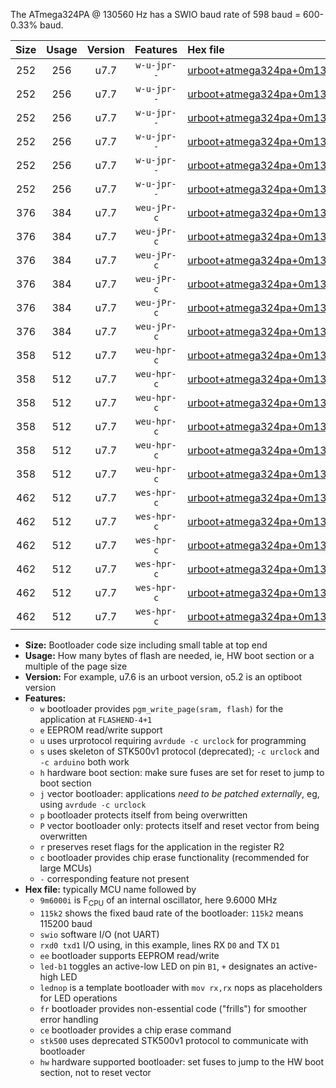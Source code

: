 The ATmega324PA @ 130560 Hz has a SWIO baud rate of 598 baud = 600-0.33% baud.

|Size|Usage|Version|Features|Hex file|
|:-:|:-:|:-:|:-:|:--|
|252|256|u7.7|`w-u-jpr--`|[urboot+atmega324pa+0m130560i++++0k6_swio_rxd0_txd1_led+b0.hex](https://raw.githubusercontent.com/stefanrueger/urboot.hex/main/mcus/atmega324pa/internal_oscillator/fint+0m130560_Hz/br++++0k6_bps/urboot+atmega324pa+0m130560i++++0k6_swio_rxd0_txd1_led+b0.hex)|
|252|256|u7.7|`w-u-jpr--`|[urboot+atmega324pa+0m130560i++++0k6_swio_rxd0_txd1_led+b7.hex](https://raw.githubusercontent.com/stefanrueger/urboot.hex/main/mcus/atmega324pa/internal_oscillator/fint+0m130560_Hz/br++++0k6_bps/urboot+atmega324pa+0m130560i++++0k6_swio_rxd0_txd1_led+b7.hex)|
|252|256|u7.7|`w-u-jpr--`|[urboot+atmega324pa+0m130560i++++0k6_swio_rxd0_txd1_lednop.hex](https://raw.githubusercontent.com/stefanrueger/urboot.hex/main/mcus/atmega324pa/internal_oscillator/fint+0m130560_Hz/br++++0k6_bps/urboot+atmega324pa+0m130560i++++0k6_swio_rxd0_txd1_lednop.hex)|
|252|256|u7.7|`w-u-jpr--`|[urboot+atmega324pa+0m130560i++++0k6_swio_rxd2_txd3_led+b0.hex](https://raw.githubusercontent.com/stefanrueger/urboot.hex/main/mcus/atmega324pa/internal_oscillator/fint+0m130560_Hz/br++++0k6_bps/urboot+atmega324pa+0m130560i++++0k6_swio_rxd2_txd3_led+b0.hex)|
|252|256|u7.7|`w-u-jpr--`|[urboot+atmega324pa+0m130560i++++0k6_swio_rxd2_txd3_led+b7.hex](https://raw.githubusercontent.com/stefanrueger/urboot.hex/main/mcus/atmega324pa/internal_oscillator/fint+0m130560_Hz/br++++0k6_bps/urboot+atmega324pa+0m130560i++++0k6_swio_rxd2_txd3_led+b7.hex)|
|252|256|u7.7|`w-u-jpr--`|[urboot+atmega324pa+0m130560i++++0k6_swio_rxd2_txd3_lednop.hex](https://raw.githubusercontent.com/stefanrueger/urboot.hex/main/mcus/atmega324pa/internal_oscillator/fint+0m130560_Hz/br++++0k6_bps/urboot+atmega324pa+0m130560i++++0k6_swio_rxd2_txd3_lednop.hex)|
|376|384|u7.7|`weu-jPr-c`|[urboot+atmega324pa+0m130560i++++0k6_swio_rxd0_txd1_ee_led+b0_fr_ce.hex](https://raw.githubusercontent.com/stefanrueger/urboot.hex/main/mcus/atmega324pa/internal_oscillator/fint+0m130560_Hz/br++++0k6_bps/urboot+atmega324pa+0m130560i++++0k6_swio_rxd0_txd1_ee_led+b0_fr_ce.hex)|
|376|384|u7.7|`weu-jPr-c`|[urboot+atmega324pa+0m130560i++++0k6_swio_rxd0_txd1_ee_led+b7_fr_ce.hex](https://raw.githubusercontent.com/stefanrueger/urboot.hex/main/mcus/atmega324pa/internal_oscillator/fint+0m130560_Hz/br++++0k6_bps/urboot+atmega324pa+0m130560i++++0k6_swio_rxd0_txd1_ee_led+b7_fr_ce.hex)|
|376|384|u7.7|`weu-jPr-c`|[urboot+atmega324pa+0m130560i++++0k6_swio_rxd0_txd1_ee_lednop_fr_ce.hex](https://raw.githubusercontent.com/stefanrueger/urboot.hex/main/mcus/atmega324pa/internal_oscillator/fint+0m130560_Hz/br++++0k6_bps/urboot+atmega324pa+0m130560i++++0k6_swio_rxd0_txd1_ee_lednop_fr_ce.hex)|
|376|384|u7.7|`weu-jPr-c`|[urboot+atmega324pa+0m130560i++++0k6_swio_rxd2_txd3_ee_led+b0_fr_ce.hex](https://raw.githubusercontent.com/stefanrueger/urboot.hex/main/mcus/atmega324pa/internal_oscillator/fint+0m130560_Hz/br++++0k6_bps/urboot+atmega324pa+0m130560i++++0k6_swio_rxd2_txd3_ee_led+b0_fr_ce.hex)|
|376|384|u7.7|`weu-jPr-c`|[urboot+atmega324pa+0m130560i++++0k6_swio_rxd2_txd3_ee_led+b7_fr_ce.hex](https://raw.githubusercontent.com/stefanrueger/urboot.hex/main/mcus/atmega324pa/internal_oscillator/fint+0m130560_Hz/br++++0k6_bps/urboot+atmega324pa+0m130560i++++0k6_swio_rxd2_txd3_ee_led+b7_fr_ce.hex)|
|376|384|u7.7|`weu-jPr-c`|[urboot+atmega324pa+0m130560i++++0k6_swio_rxd2_txd3_ee_lednop_fr_ce.hex](https://raw.githubusercontent.com/stefanrueger/urboot.hex/main/mcus/atmega324pa/internal_oscillator/fint+0m130560_Hz/br++++0k6_bps/urboot+atmega324pa+0m130560i++++0k6_swio_rxd2_txd3_ee_lednop_fr_ce.hex)|
|358|512|u7.7|`weu-hpr-c`|[urboot+atmega324pa+0m130560i++++0k6_swio_rxd0_txd1_ee_led+b0_fr_ce_hw.hex](https://raw.githubusercontent.com/stefanrueger/urboot.hex/main/mcus/atmega324pa/internal_oscillator/fint+0m130560_Hz/br++++0k6_bps/urboot+atmega324pa+0m130560i++++0k6_swio_rxd0_txd1_ee_led+b0_fr_ce_hw.hex)|
|358|512|u7.7|`weu-hpr-c`|[urboot+atmega324pa+0m130560i++++0k6_swio_rxd0_txd1_ee_led+b7_fr_ce_hw.hex](https://raw.githubusercontent.com/stefanrueger/urboot.hex/main/mcus/atmega324pa/internal_oscillator/fint+0m130560_Hz/br++++0k6_bps/urboot+atmega324pa+0m130560i++++0k6_swio_rxd0_txd1_ee_led+b7_fr_ce_hw.hex)|
|358|512|u7.7|`weu-hpr-c`|[urboot+atmega324pa+0m130560i++++0k6_swio_rxd0_txd1_ee_lednop_fr_ce_hw.hex](https://raw.githubusercontent.com/stefanrueger/urboot.hex/main/mcus/atmega324pa/internal_oscillator/fint+0m130560_Hz/br++++0k6_bps/urboot+atmega324pa+0m130560i++++0k6_swio_rxd0_txd1_ee_lednop_fr_ce_hw.hex)|
|358|512|u7.7|`weu-hpr-c`|[urboot+atmega324pa+0m130560i++++0k6_swio_rxd2_txd3_ee_led+b0_fr_ce_hw.hex](https://raw.githubusercontent.com/stefanrueger/urboot.hex/main/mcus/atmega324pa/internal_oscillator/fint+0m130560_Hz/br++++0k6_bps/urboot+atmega324pa+0m130560i++++0k6_swio_rxd2_txd3_ee_led+b0_fr_ce_hw.hex)|
|358|512|u7.7|`weu-hpr-c`|[urboot+atmega324pa+0m130560i++++0k6_swio_rxd2_txd3_ee_led+b7_fr_ce_hw.hex](https://raw.githubusercontent.com/stefanrueger/urboot.hex/main/mcus/atmega324pa/internal_oscillator/fint+0m130560_Hz/br++++0k6_bps/urboot+atmega324pa+0m130560i++++0k6_swio_rxd2_txd3_ee_led+b7_fr_ce_hw.hex)|
|358|512|u7.7|`weu-hpr-c`|[urboot+atmega324pa+0m130560i++++0k6_swio_rxd2_txd3_ee_lednop_fr_ce_hw.hex](https://raw.githubusercontent.com/stefanrueger/urboot.hex/main/mcus/atmega324pa/internal_oscillator/fint+0m130560_Hz/br++++0k6_bps/urboot+atmega324pa+0m130560i++++0k6_swio_rxd2_txd3_ee_lednop_fr_ce_hw.hex)|
|462|512|u7.7|`wes-hpr-c`|[urboot+atmega324pa+0m130560i++++0k6_swio_rxd0_txd1_ee_led+b0_fr_ce_stk500_hw.hex](https://raw.githubusercontent.com/stefanrueger/urboot.hex/main/mcus/atmega324pa/internal_oscillator/fint+0m130560_Hz/br++++0k6_bps/urboot+atmega324pa+0m130560i++++0k6_swio_rxd0_txd1_ee_led+b0_fr_ce_stk500_hw.hex)|
|462|512|u7.7|`wes-hpr-c`|[urboot+atmega324pa+0m130560i++++0k6_swio_rxd0_txd1_ee_led+b7_fr_ce_stk500_hw.hex](https://raw.githubusercontent.com/stefanrueger/urboot.hex/main/mcus/atmega324pa/internal_oscillator/fint+0m130560_Hz/br++++0k6_bps/urboot+atmega324pa+0m130560i++++0k6_swio_rxd0_txd1_ee_led+b7_fr_ce_stk500_hw.hex)|
|462|512|u7.7|`wes-hpr-c`|[urboot+atmega324pa+0m130560i++++0k6_swio_rxd0_txd1_ee_lednop_fr_ce_stk500_hw.hex](https://raw.githubusercontent.com/stefanrueger/urboot.hex/main/mcus/atmega324pa/internal_oscillator/fint+0m130560_Hz/br++++0k6_bps/urboot+atmega324pa+0m130560i++++0k6_swio_rxd0_txd1_ee_lednop_fr_ce_stk500_hw.hex)|
|462|512|u7.7|`wes-hpr-c`|[urboot+atmega324pa+0m130560i++++0k6_swio_rxd2_txd3_ee_led+b0_fr_ce_stk500_hw.hex](https://raw.githubusercontent.com/stefanrueger/urboot.hex/main/mcus/atmega324pa/internal_oscillator/fint+0m130560_Hz/br++++0k6_bps/urboot+atmega324pa+0m130560i++++0k6_swio_rxd2_txd3_ee_led+b0_fr_ce_stk500_hw.hex)|
|462|512|u7.7|`wes-hpr-c`|[urboot+atmega324pa+0m130560i++++0k6_swio_rxd2_txd3_ee_led+b7_fr_ce_stk500_hw.hex](https://raw.githubusercontent.com/stefanrueger/urboot.hex/main/mcus/atmega324pa/internal_oscillator/fint+0m130560_Hz/br++++0k6_bps/urboot+atmega324pa+0m130560i++++0k6_swio_rxd2_txd3_ee_led+b7_fr_ce_stk500_hw.hex)|
|462|512|u7.7|`wes-hpr-c`|[urboot+atmega324pa+0m130560i++++0k6_swio_rxd2_txd3_ee_lednop_fr_ce_stk500_hw.hex](https://raw.githubusercontent.com/stefanrueger/urboot.hex/main/mcus/atmega324pa/internal_oscillator/fint+0m130560_Hz/br++++0k6_bps/urboot+atmega324pa+0m130560i++++0k6_swio_rxd2_txd3_ee_lednop_fr_ce_stk500_hw.hex)|

- **Size:** Bootloader code size including small table at top end
- **Usage:** How many bytes of flash are needed, ie, HW boot section or a multiple of the page size
- **Version:** For example, u7.6 is an urboot version, o5.2 is an optiboot version
- **Features:**
  + `w` bootloader provides `pgm_write_page(sram, flash)` for the application at `FLASHEND-4+1`
  + `e` EEPROM read/write support
  + `u` uses urprotocol requiring `avrdude -c urclock` for programming
  + `s` uses skeleton of STK500v1 protocol (deprecated); `-c urclock` and `-c arduino` both work
  + `h` hardware boot section: make sure fuses are set for reset to jump to boot section
  + `j` vector bootloader: applications *need to be patched externally*, eg, using `avrdude -c urclock`
  + `p` bootloader protects itself from being overwritten
  + `P` vector bootloader only: protects itself and reset vector from being overwritten
  + `r` preserves reset flags for the application in the register R2
  + `c` bootloader provides chip erase functionality (recommended for large MCUs)
  + `-` corresponding feature not present
- **Hex file:** typically MCU name followed by
  + `9m6000i` is F<sub>CPU</sub> of an internal oscillator, here 9.6000 MHz
  + `115k2` shows the fixed baud rate of the bootloader: `115k2` means 115200 baud
  + `swio` software I/O (not UART)
  + `rxd0 txd1` I/O using, in this example, lines RX `D0` and TX `D1`
  + `ee` bootloader supports EEPROM read/write
  + `led-b1` toggles an active-low LED on pin `B1`, `+` designates an active-high LED
  + `lednop` is a template bootloader with `mov rx,rx` nops as placeholders for LED operations
  + `fr` bootloader provides non-essential code ("frills") for smoother error handling
  + `ce` bootloader provides a chip erase command
  + `stk500` uses deprecated STK500v1 protocol to communicate with bootloader
  + `hw` hardware supported bootloader: set fuses to jump to the HW boot section, not to reset vector

